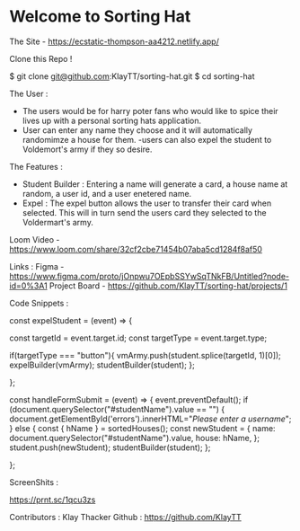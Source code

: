 # Welcome to Sorting Hat

The Site - https://ecstatic-thompson-aa4212.netlify.app/

Clone this Repo !

$ git clone git@github.com:KlayTT/sorting-hat.git
$ cd sorting-hat

The User :
- The users would be for harry poter fans who would like to spice their lives up with a personal sorting hats application.
- User can enter any name they choose and it will automatically randomimze a house for them.
-users can also expel the student to Voldemort's army if they so desire.

The Features :

- Student Builder : Entering a name will generate a card, a house name at random, a user id, and a user enetered name.
- Expel : The expel button allows the user to transfer their card when selected. This will in turn send the users card they selected to the Voldermart's army.

Loom Video - https://www.loom.com/share/32cf2cbe71454b07aba5cd1284f8af50

Links : 
Figma - https://www.figma.com/proto/jOnpwu7OEpbSSYwSqTNkFB/Untitled?node-id=0%3A1
Project Board - https://github.com/KlayTT/sorting-hat/projects/1

Code Snippets :

const expelStudent = (event) => {
    
  const targetId = event.target.id;
  const targetType = event.target.type;

  if(targetType === "button"){
    vmArmy.push(student.splice(targetId, 1)[0]);
    expelBuilder(vmArmy);
    studentBuilder(student);
  };
      
};

const handleFormSubmit = (event) => {
  event.preventDefault();
  if (document.querySelector("#studentName").value == "") {
      document.getElementById('errors').innerHTML="*Please enter a username*";
  } else {
    const { hName } =  sortedHouses();
    const newStudent = {
        name: document.querySelector("#studentName").value,
        house: hName,
      };
      student.push(newStudent);
      studentBuilder(student);
  };

};


ScreenShits : 

https://prnt.sc/1qcu3zs

Contributors :
Klay Thacker 
Github :
https://github.com/KlayTT